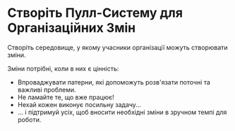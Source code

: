 # Створіть Пулл-Систему для Організаційних Змін

<summary>
Створіть середовище, у якому учасники організації можуть створювати зміни.
</summary>

Зміни потрібні, коли в них є цінність:

-   Впроваджувати патерни, які допоможуть розв'язати поточні та важливі проблеми.
-   Не ламайте те, що вже працює!
-   Нехай кожен виконує посильну задачу...
-   … і підтримуй усіх, щоб вносити необхідні зміни в зручном темпі для роботи.

